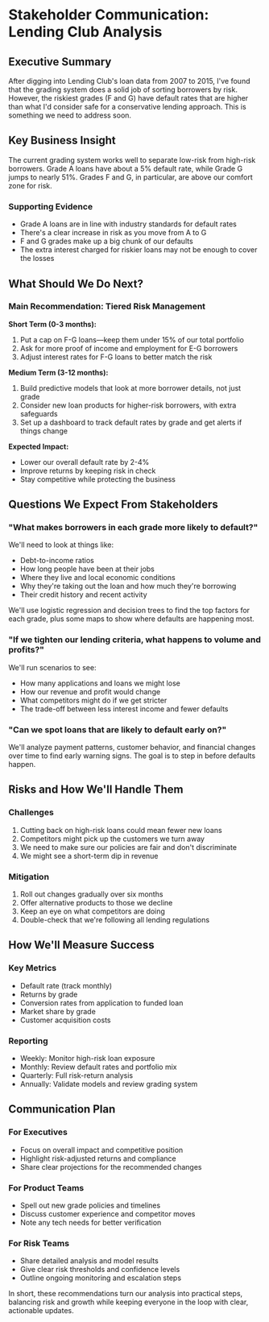 # Stakeholder Communication: Lending Club Analysis

## Executive Summary

After digging into Lending Club's loan data from 2007 to 2015, I've found that the grading system does a solid job of sorting borrowers by risk. However, the riskiest grades (F and G) have default rates that are higher than what I'd consider safe for a conservative lending approach. This is something we need to address soon.

## Key Business Insight

The current grading system works well to separate low-risk from high-risk borrowers. Grade A loans have about a 5% default rate, while Grade G jumps to nearly 51%. Grades F and G, in particular, are above our comfort zone for risk.

### Supporting Evidence
- Grade A loans are in line with industry standards for default rates
- There's a clear increase in risk as you move from A to G
- F and G grades make up a big chunk of our defaults
- The extra interest charged for riskier loans may not be enough to cover the losses

## What Should We Do Next?

### Main Recommendation: Tiered Risk Management

**Short Term (0-3 months):**
1. Put a cap on F-G loans—keep them under 15% of our total portfolio
2. Ask for more proof of income and employment for E-G borrowers
3. Adjust interest rates for F-G loans to better match the risk

**Medium Term (3-12 months):**
1. Build predictive models that look at more borrower details, not just grade
2. Consider new loan products for higher-risk borrowers, with extra safeguards
3. Set up a dashboard to track default rates by grade and get alerts if things change

**Expected Impact:**
- Lower our overall default rate by 2-4%
- Improve returns by keeping risk in check
- Stay competitive while protecting the business

## Questions We Expect From Stakeholders

### "What makes borrowers in each grade more likely to default?"

We'll need to look at things like:
- Debt-to-income ratios
- How long people have been at their jobs
- Where they live and local economic conditions
- Why they're taking out the loan and how much they're borrowing
- Their credit history and recent activity

We'll use logistic regression and decision trees to find the top factors for each grade, plus some maps to show where defaults are happening most.

### "If we tighten our lending criteria, what happens to volume and profits?"

We'll run scenarios to see:
- How many applications and loans we might lose
- How our revenue and profit would change
- What competitors might do if we get stricter
- The trade-off between less interest income and fewer defaults

### "Can we spot loans that are likely to default early on?"

We'll analyze payment patterns, customer behavior, and financial changes over time to find early warning signs. The goal is to step in before defaults happen.

## Risks and How We'll Handle Them

### Challenges
1. Cutting back on high-risk loans could mean fewer new loans
2. Competitors might pick up the customers we turn away
3. We need to make sure our policies are fair and don't discriminate
4. We might see a short-term dip in revenue

### Mitigation
1. Roll out changes gradually over six months
2. Offer alternative products to those we decline
3. Keep an eye on what competitors are doing
4. Double-check that we're following all lending regulations

## How We'll Measure Success

### Key Metrics
- Default rate (track monthly)
- Returns by grade
- Conversion rates from application to funded loan
- Market share by grade
- Customer acquisition costs

### Reporting
- Weekly: Monitor high-risk loan exposure
- Monthly: Review default rates and portfolio mix
- Quarterly: Full risk-return analysis
- Annually: Validate models and review grading system

## Communication Plan

### For Executives
- Focus on overall impact and competitive position
- Highlight risk-adjusted returns and compliance
- Share clear projections for the recommended changes

### For Product Teams
- Spell out new grade policies and timelines
- Discuss customer experience and competitor moves
- Note any tech needs for better verification

### For Risk Teams
- Share detailed analysis and model results
- Give clear risk thresholds and confidence levels
- Outline ongoing monitoring and escalation steps

In short, these recommendations turn our analysis into practical steps, balancing risk and growth while keeping everyone in the loop with clear, actionable updates.